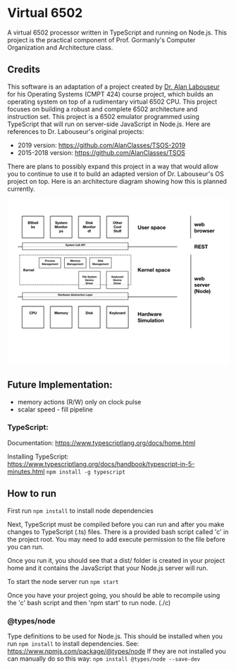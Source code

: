 # Virtual 6502
A virtual 6502 processor written in TypeScript and running on Node.js. This project is the practical component of Prof. Gormanly's Computer Organization and Architecture class.

## Credits
This software is an adaptation of a project created by [Dr. Alan Labouseur](http://labouseur.com/courses/os/) for his Operating Systems (CMPT 424) course project, which builds an operating system on top of a rudimentary virtual 6502 CPU. This project focuses on building a robust and complete 6502 architecture and instruction set. This project is a 6502 emulator programmed using TypeScript that will run on server-side JavaScript in Node.js. Here are references to Dr. Labouseur's original projects:
- 2019 version: https://github.com/AlanClasses/TSOS-2019
- 2015-2018 version: https://github.com/AlanClasses/TSOS

There are plans to possibly expand this project in a way that would allow you to continue to use it to build an adapted version of Dr. Labouseur's OS project on top.  Here is an architecture diagram showing how this is planned currently.

![tsiram-6502](./resources/images/architecture/projectArchitecture-v1.jpeg)

## Future Implementation:
* memory actions (R/W) only on clock pulse
* scalar speed - fill pipeline

### TypeScript:
Documentation: https://www.typescriptlang.org/docs/home.html

Installing TypeScript: https://www.typescriptlang.org/docs/handbook/typescript-in-5-minutes.html
`npm install -g typescript`

## How to run
First run `npm install` to install node dependencies

Next, TypeScript must be compiled before you can run and after you make changes to TypeScript (.ts) files.  There is a provided bash script called 'c' in the project root.  You may need to add execute permission to the file before you can run.  

Once you run it, you should see that a dist/ folder is created in your project home and it contains the JavaScript that your Node.js server will run.

To start the node server run `npm start`

Once you have your project going, you should be able to recompile using the 'c' bash script and then 'npm start' to run node. (./c)

### @types/node
Type definitions to be used for Node.js. This should be installed when you run `npm install` to install dependencies. 
See: https://www.npmjs.com/package/@types/node
If they are not installed you can manually do so this way:
`npm install @types/node --save-dev`
